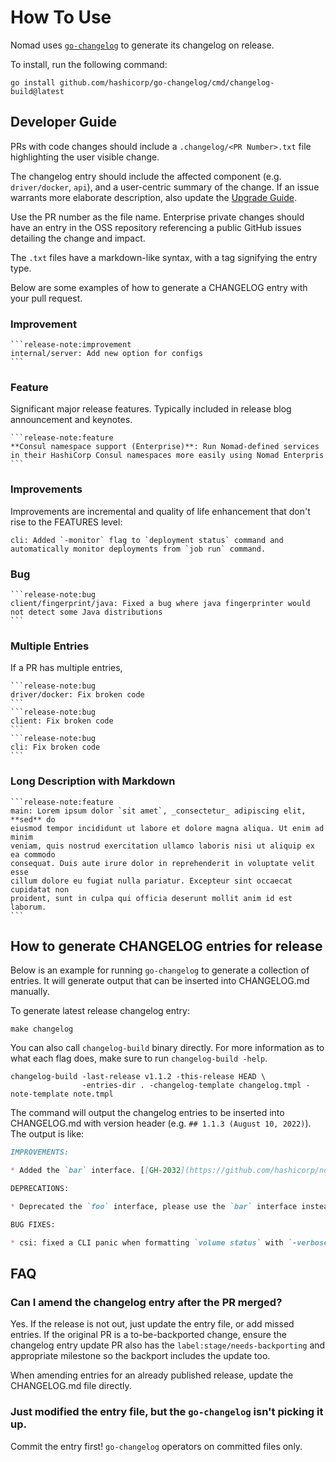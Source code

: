 # How To Use

Nomad uses [`go-changelog`](https://github.com/hashicorp/go-changelog) to generate its changelog on release.

To install, run the following command:

```
go install github.com/hashicorp/go-changelog/cmd/changelog-build@latest
```

## Developer Guide

PRs with code changes should include a `.changelog/<PR Number>.txt` file highlighting the user visible change.

The changelog entry should include the affected component (e.g. `driver/docker`, `api`), and a user-centric summary of the change. If an issue warrants more elaborate description, also update the [Upgrade Guide](../website/content/docs/upgrade/upgrade-specific.mdx).

Use the PR number as the file name. Enterprise private changes should have an entry in the OSS repository referencing a public GitHub issues detailing the change and impact.

The `.txt` files have a markdown-like syntax, with a tag signifying the entry type.

Below are some examples of how to generate a CHANGELOG entry with your pull request.

### Improvement

~~~
```release-note:improvement
internal/server: Add new option for configs
```
~~~

### Feature

Significant major release features. Typically included in release blog announcement and keynotes.

~~~
```release-note:feature
**Consul namespace support (Enterprise)**: Run Nomad-defined services in their HashiCorp Consul namespaces more easily using Nomad Enterpris
```
~~~

### Improvements

Improvements are incremental and quality of life enhancement that don't rise to the FEATURES level:

```release-note:improvement
cli: Added `-monitor` flag to `deployment status` command and automatically monitor deployments from `job run` command.
```

### Bug

~~~
```release-note:bug
client/fingerprint/java: Fixed a bug where java fingerprinter would not detect some Java distributions
```
~~~

### Multiple Entries

If a PR has multiple entries,

~~~
```release-note:bug
driver/docker: Fix broken code
```
```release-note:bug
client: Fix broken code
```
```release-note:bug
cli: Fix broken code
```
~~~

### Long Description with Markdown

~~~
```release-note:feature
main: Lorem ipsum dolor `sit amet`, _consectetur_ adipiscing elit, **sed** do
eiusmod tempor incididunt ut labore et dolore magna aliqua. Ut enim ad minim
veniam, quis nostrud exercitation ullamco laboris nisi ut aliquip ex ea commodo
consequat. Duis aute irure dolor in reprehenderit in voluptate velit esse
cillum dolore eu fugiat nulla pariatur. Excepteur sint occaecat cupidatat non
proident, sunt in culpa qui officia deserunt mollit anim id est laborum.
```
~~~


## How to generate CHANGELOG entries for release

Below is an example for running `go-changelog` to generate a collection of
entries. It will generate output that can be inserted into CHANGELOG.md manually.

To generate latest release changelog entry:

```
make changelog
```

You can also call `changelog-build` binary directly. For more information as to what each flag does, make sure to run `changelog-build -help`.

```
changelog-build -last-release v1.1.2 -this-release HEAD \
                -entries-dir . -changelog-template changelog.tmpl -note-template note.tmpl
```

The command will output the changelog entries to be inserted into CHANGELOG.md with version header (e.g. `## 1.1.3 (August 10, 2022)`). The output is like:

```md
IMPROVEMENTS:

* Added the `bar` interface. [[GH-2032](https://github.com/hashicorp/nomad/issues/2032)]

DEPRECATIONS:

* Deprecated the `foo` interface, please use the `bar` interface instead. [[GH-1001](https://github.com/hashicorp/nomad/issues/1001)]

BUG FIXES:

* csi: fixed a CLI panic when formatting `volume status` with `-verbose` flag [[GH-10818](https://github.com/hashicorp/nomad/issues/10818)]
```

## FAQ

### Can I amend the changelog entry after the PR merged?

Yes. If the release is not out, just update the entry file, or add missed entries. If the original PR is a to-be-backported change, ensure the changelog entry update PR also has the `label:stage/needs-backporting` and appropriate milestone so the backport includes the update too.

When amending entries for an already published release, update the CHANGELOG.md file directly.

### Just modified the entry file, but the `go-changelog` isn't picking it up.

Commit the entry first! `go-changelog` operators on committed files only.


